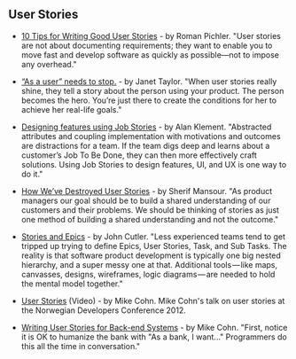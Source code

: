 ## User Stories

- [10 Tips for Writing Good User Stories](http://www.romanpichler.com/blog/10-tips-writing-good-user-stories/) - by Roman Pichler. "User stories are not about documenting requirements; they want to enable you to move fast and develop software as quickly as possible—not to impose any overhead."

- [“As a user” needs to stop.](https://blog.prototypr.io/stop-it-with-as-a-user-5feb9b38d920) - by Janet Taylor. "When user stories really shine, they tell a story about the person using your product. The person becomes the hero. You’re just there to create the conditions for her to achieve her real-life goals."

- [Designing features using Job Stories](https://blog.intercom.com/using-job-stories-design-features-ui-ux/) - by Alan Klement. "Abstracted attributes and coupling implementation with motivations and outcomes are distractions for a team. If the team digs deep and learns about a customer’s Job To Be Done, they can then more effectively craft solutions. Using Job Stories to design features, UI, and UX is one way to do it."

- [How We’ve Destroyed User Stories](https://medium.com/@sherifmansour/how-weve-destroyed-user-stories-8b36120645c6) - by Sherif Mansour. "As product managers our goal should be to build a shared understanding of our customers and their problems. We should be thinking of stories as just one method of building a shared understanding and not the outcome."

- [Stories and Epics](https://hackernoon.com/stories-vs-epics-d773118420d2) - by John Cutler. "Less experienced teams tend to get tripped up trying to define Epics, User Stories, Task, and Sub Tasks. The reality is that software product development is typically one big nested hierarchy, and a super messy one at that. Additional tools — like maps, canvasses, designs, wireframes, logic diagrams — are needed to hold the mental model together."

- [User Stories](https://www.youtube.com/watch?v=6q5-cVeNjCE) (Video) - by Mike Cohn. Mike Cohn's talk on user stories at the Norwegian Developers Conference 2012.

- [Writing User Stories for Back-end Systems](https://www.mountaingoatsoftware.com/blog/writing-user-stories-for-back-end-systems) - by Mike Cohn. "First, notice it is OK to humanize the bank with "As a bank, I want..." Programmers do this all the time in conversation."

